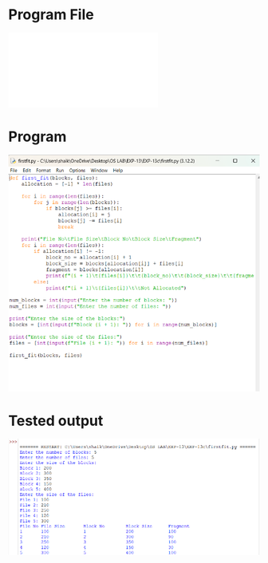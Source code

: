 # Program File
![program_file](firstfit.py)

# Program
![program](firstfit_program.png)

# Tested output
![Tested_output](firstfit_output.png)
